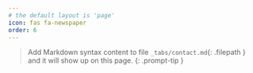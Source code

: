 ```yaml
---
# the default layout is 'page'
icon: fas fa-newspaper
order: 6
---
```


> Add Markdown syntax content to file `_tabs/contact.md`{: .filepath } and it will show up on this page.
> {: .prompt-tip }
